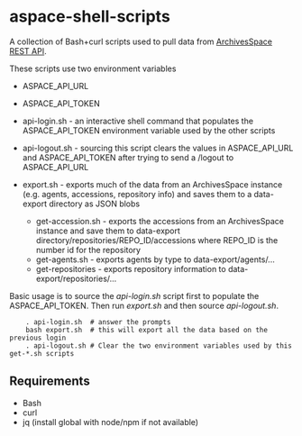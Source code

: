 # aspace-shell-scripts

A collection of Bash+curl scripts used to pull data from [ArchivesSpace REST API](http://archivesspace.github.io/archivesspace/api/#archivesspace-rest-api).

These scripts use two environment variables

+ ASPACE_API_URL
+ ASPACE_API_TOKEN

+ api-login.sh - an interactive shell command that populates the ASPACE_API_TOKEN environment variable used by the other scripts
+ api-logout.sh - sourcing this script clears the values in ASPACE_API_URL and ASPACE_API_TOKEN after trying to send a /logout to ASPACE_API_URL
+ export.sh - exports much of the data from an ArchivesSpace instance (e.g. agents, accessions, repository info) and saves them to a data-export directory as JSON blobs
    + get-accession.sh - exports the accessions from an ArchivesSpace instance and save them to data-export directory/repositories/REPO_ID/accessions where REPO_ID is the number id for the repository
    + get-agents.sh - exports agents by type to data-export/agents/...
    + get-repositories - exports repository information to data-export/repositories/...

Basic usage is to source the _api-login.sh_ script first to populate the ASPACE_API_TOKEN. Then run _export.sh_ and then source _api-logout.sh_.

```shell
    . api-login.sh  # answer the prompts
    bash export.sh  # this will export all the data based on the previous login
    . api-logout.sh # Clear the two environment variables used by this get-*.sh scripts
```

## Requirements

+ Bash
+ curl
+ jq (install global with node/npm if not available)

